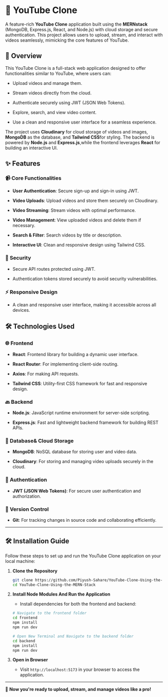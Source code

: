 🎥 YouTube Clone
================

A feature-rich **YouTube Clone** application built using the **MERNstack** (MongoDB, Express.js, React, and Node.js) with cloud storage and secure authentication. This project allows users to upload, stream, and interact with videos seamlessly, mimicking the core features of YouTube.

🚀 Overview
-----------

This YouTube Clone is a full-stack web application designed to offer functionalities similar to YouTube, where users can:

*   Upload videos and manage them.
    

*   Stream videos directly from the cloud.
    

*   Authenticate securely using JWT (JSON Web Tokens).
    

*   Explore, search, and view video content.
    

*   Use a clean and responsive user interface for a seamless experience.
    

The project uses **Cloudinary** for cloud storage of videos and images, **MongoDB** as the database, and **Tailwind CSS**for styling. The backend is powered by **Node.js** and **Express.js**,while the frontend leverages **React** for building an interactive UI.

✨ Features
----------

### 📹 Core Functionalities

*   **User Authentication**: Secure sign-up and sign-in using JWT.
    

*   **Video Uploads**: Upload videos and store them securely on Cloudinary.
    

*   **Video Streaming**: Stream videos with optimal performance.
    

*   **Video Management**: View uploaded videos and delete them if necessary.
    

*   **Search & Filter**: Search videos by title or description.
    

*   **Interactive UI**: Clean and responsive design using Tailwind CSS.
    

### 🔐 Security

*   Secure API routes protected using JWT.
    

*   Authentication tokens stored securely to avoid security vulnerabilities.
    

### ⚡ Responsive Design

*   A clean and responsive user interface, making it accessible across all devices.
    

🛠️ Technologies Used
---------------------

### 🌐 **Frontend**

*   **React**: Frontend library for building a dynamic user interface.
    

*   **React Router**: For implementing client-side routing.
    

*   **Axios**: For making API requests.
    

*   **Tailwind CSS**: Utility-first CSS framework for fast and responsive design.
    

### 🔙 **Backend**

*   **Node.js**: JavaScript runtime environment for server-side scripting.
    

*   **Express.js**: Fast and lightweight backend framework for building REST APIs.
    

### 💾 **Database& Cloud Storage**

*   **MongoDB**: NoSQL database for storing user and video data.
    

*   **Cloudinary**: For storing and managing video uploads securely in the cloud.
    

### 🔐 **Authentication**

*   **JWT (JSON Web Tokens)**: For secure user authentication and authorization.
  
### 🧰 **Version Control**

*   **Git**: For tracking changes in source code and collaborating efficiently.


---

## 🛠️ **Installation Guide**

Follow these steps to set up and run the YouTube Clone application on your local machine:

1. **Clone the Repository**

   ```bash
   git clone https://github.com/Piyush-Sahare/YouTube-Clone-Using-the-MERN-Stack.git
   cd YouTube-Clone-Using-the-MERN-Stack
   ```

2. **Install Node Modules And Run the Application**
   - Install dependencies for both the frontend and backend:

   ```bash
   # Navigate to the frontend folder
   cd frontend
   npm install
   npm run dev

   # Open New Terminal and Navigate to the backend folder 
   cd backend
   npm install
   npm run dev
   ```

3. **Open in Browser**

   - Visit `http://localhost:5173` in your browser to access the application.

---

🚀 **Now you're ready to upload, stream, and manage videos like a pro!**
